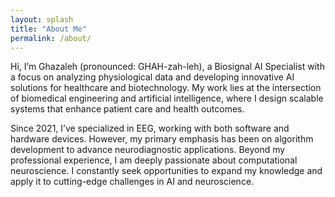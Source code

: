 ```yaml
---
layout: splash
title: "About Me"
permalink: /about/
---
```


Hi, I’m Ghazaleh (pronounced: GHAH-zah-leh), a Biosignal AI Specialist with a focus on analyzing physiological data and developing innovative AI solutions for healthcare and biotechnology. My work lies at the intersection of biomedical engineering and artificial intelligence, where I design scalable systems that enhance patient care and health outcomes.

Since 2021, I’ve specialized in EEG, working with both software and hardware devices. However, my primary emphasis has been on algorithm development to advance neurodiagnostic applications. Beyond my professional experience, I am deeply passionate about computational neuroscience. I constantly seek opportunities to expand my knowledge and apply it to cutting-edge challenges in AI and neuroscience.


<!-- ## Expertise

- **Programming Languages**: Python, R, SQL, C/C++, MATLAB
- **Cloud Technologies**: AWS, Compute Canada Cloud
- **Machine Learning & AI**:
  - Deep Learning: CNNs, RNNs, GANs, Autoencoders
  - Supervised & Unsupervised Learning
  - Natural Language Processing
  - Computer Vision
- **Frameworks & Libraries**:
  - TensorFlow, Keras, PyTorch, JAX
  - OpenCV, SciPy, Scikit-learn
  - Hugging Face Transformers, spaCy
  - Tidyverse, PostgreSQL, Boost
- **Dev & Ops**:
  - MLOps, Docker, Git, CI/CD Pipelines
- **Healthcare Data & Compliance**:
  - FHIR, EHR, EMR, HIS
  - HIPAA, FDA, HL7 Standards
- **Markup & Documentation**: HTML, LaTeX, Markdown
- **Operating Systems**: Ubuntu Linux, Windows, macOS


### Education
- **[M.Sc.]**, [Computational Medicine]  
  [University of Montreal], [2024]

- **[B.Sc.]**, [Biomedical Engineering]  
  [Tehran Polytechnic], [2020]

### Beyond Work
When I’m not analyzing data or coding algorithms, I enjoy meditation and practing . I’m also passionate about mentoring aspiring AI researchers and sharing and gaining knowledge at conferences. -->
